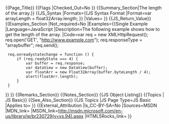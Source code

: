 {{Page_Title}}
{{Flags
|Checked_Out=No
}}
{{Summary_Section|The length of the array.}}
{{JS_Syntax
|Formats={{JS Syntax Format
|Format=var arrayLength = float32Array.length;
}}
|Values=
}}
{{JS_Return_Value}}
{{Examples_Section
|Not_required=No
|Examples={{Single Example
|Language=JavaScript
|Description=The following example shows how to get the length of the array.
|Code=var req = new XMLHttpRequest();
     req.open('GET', "http://www.example.com");
     req.responseType = "arraybuffer";
     req.send();
 
     req.onreadystatechange = function () {
         if (req.readyState === 4) {
             var buffer = req.response;
             var dataView = new DataView(buffer);
             var floatArr = new Float32Array(buffer.byteLength / 4);
             alert(floatArr.length);
         }
     }
}}
}}
{{Remarks_Section}}
{{Notes_Section}}
{{JS Object Listing}}
{{Topics | JS Basic}}
{{See_Also_Section}}
{{JS Topics
|JS Page Type=JS Basic
|Applies to=
}}
{{External_Attribution
|Is_CC-BY-SA=No
|Sources=MSDN
|MDN_link=
|MSDN_link=http://msdn.microsoft.com/en-us/library/ie/br230729(v=vs.94).aspx
|HTML5Rocks_link=
}}